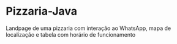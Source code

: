 # Pizzaria-Java

Landpage de uma pizzaria com interação ao WhatsApp, mapa de localização e tabela com horário de funcionamento
